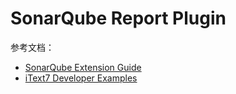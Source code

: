 SonarQube Report Plugin 
==========

参考文档：
* [SonarQube Extension Guide](https://docs.sonarqube.org/display/DEV/Extension+Guide)
* [iText7 Developer Examples](https://developers.itextpdf.com/itext-7-examples)